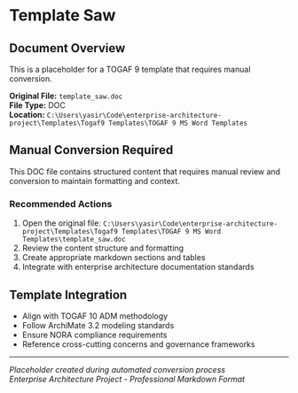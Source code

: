 # Template Saw

## Document Overview
This is a placeholder for a TOGAF 9 template that requires manual conversion.

**Original File:** `template_saw.doc`  
**File Type:** DOC  
**Location:** `C:\Users\yasir\Code\enterprise-architecture-project\Templates\Togaf9 Templates\TOGAF 9 MS Word Templates`

## Manual Conversion Required
This DOC file contains structured content that requires manual review and conversion to maintain formatting and context.

### Recommended Actions
1. Open the original file: `C:\Users\yasir\Code\enterprise-architecture-project\Templates\Togaf9 Templates\TOGAF 9 MS Word Templates\template_saw.doc`
2. Review the content structure and formatting
3. Create appropriate markdown sections and tables
4. Integrate with enterprise architecture documentation standards

## Template Integration
- Align with TOGAF 10 ADM methodology
- Follow ArchiMate 3.2 modeling standards  
- Ensure NORA compliance requirements
- Reference cross-cutting concerns and governance frameworks

---
*Placeholder created during automated conversion process*  
*Enterprise Architecture Project - Professional Markdown Format*
